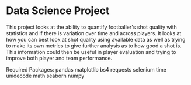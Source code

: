# Data Science Project

This project looks at the ability to quantify footballer's shot quality with statistics and if there is variation over time and across players. It looks at how you can best look at shot quality using available data as well as trying to make its own metrics to give further analysis as to how good a shot is. This information could then be useful in player evaluation and trying to improve both player and team performance.

Required Packages:
pandas
matplotlib
bs4
requests
selenium
time
unidecode
math
seaborn
numpy